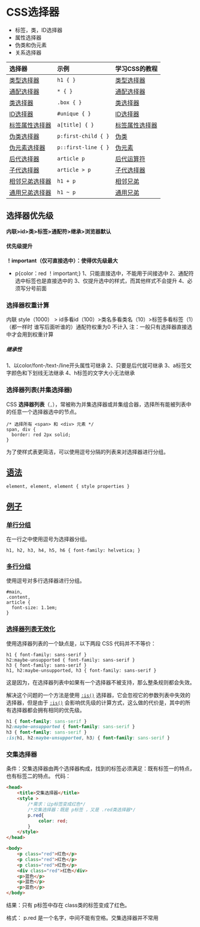 # CSS选择器

- 标签，类，ID选择器
- 属性选择器
- 伪类和伪元素
- 关系选择器

| 选择器                                                       | 示例                | 学习CSS的教程                                                |
| :----------------------------------------------------------- | :------------------ | :----------------------------------------------------------- |
| [类型选择器](https://developer.mozilla.org/zh-CN/docs/Web/CSS/Type_selectors) | `h1 { }`            | [类型选择器](https://developer.mozilla.org/zh-CN/docs/user:chrisdavidmills/CSS_Learn/CSS_Selectors/Type_Class_and_ID_Selectors#Type_selectors) |
| [通配选择器](https://developer.mozilla.org/zh-CN/docs/Web/CSS/Universal_selectors) | `* { }`             | [通配选择器](https://developer.mozilla.org/zh-CN/docs/user:chrisdavidmills/CSS_Learn/CSS_Selectors/Type_Class_and_ID_Selectors#The_universal_selector) |
| [类选择器](https://developer.mozilla.org/zh-CN/docs/Web/CSS/Class_selectors) | `.box { }`          | [类选择器](https://developer.mozilla.org/zh-CN/docs/user:chrisdavidmills/CSS_Learn/CSS_Selectors/Type_Class_and_ID_Selectors#Class_selectors) |
| [ID选择器](https://developer.mozilla.org/zh-CN/docs/Web/CSS/ID_selectors) | `#unique { }`       | [ID选择器](https://developer.mozilla.org/zh-CN/docs/user:chrisdavidmills/CSS_Learn/CSS_Selectors/Type_Class_and_ID_Selectors#ID_Selectors) |
| [标签属性选择器](https://developer.mozilla.org/zh-CN/docs/Web/CSS/Attribute_selectors) | `a[title] { }`      | [标签属性选择器](https://developer.mozilla.org/zh-CN/docs/User:chrisdavidmills/CSS_Learn/CSS_Selectors/Attribute_selectors) |
| [伪类选择器](https://developer.mozilla.org/zh-CN/docs/Web/CSS/Pseudo-classes) | `p:first-child { }` | [伪类](https://developer.mozilla.org/zh-CN/docs/User:chrisdavidmills/CSS_Learn/CSS_Selectors/Pseuso-classes_and_Pseudo-elements#What_is_a_pseudo-class) |
| [伪元素选择器](https://developer.mozilla.org/zh-CN/docs/Web/CSS/Pseudo-elements) | `p::first-line { }` | [伪元素](https://developer.mozilla.org/zh-CN/docs/User:chrisdavidmills/CSS_Learn/CSS_Selectors/Pseuso-classes_and_Pseudo-elements#What_is_a_pseudo-element) |
| [后代选择器](https://developer.mozilla.org/zh-CN/docs/Web/CSS/Descendant_combinator) | `article p`         | [后代运算符](https://developer.mozilla.org/zh-CN/docs/User:chrisdavidmills/CSS_Learn/CSS_Selectors/Combinators#Descendant_Selector) |
| [子代选择器](https://developer.mozilla.org/zh-CN/docs/Web/CSS/Child_combinator) | `article > p`       | [子代选择器](https://developer.mozilla.org/zh-CN/docs/User:chrisdavidmills/CSS_Learn/CSS_Selectors/Combinators#Child_combinator) |
| [相邻兄弟选择器](https://developer.mozilla.org/zh-CN/docs/Web/CSS/Adjacent_sibling_combinator) | `h1 + p`            | [相邻兄弟](https://developer.mozilla.org/zh-CN/docs/User:chrisdavidmills/CSS_Learn/CSS_Selectors/Combinators#Adjacent_sibling) |
| [通用兄弟选择器](https://developer.mozilla.org/zh-CN/docs/Web/CSS/General_sibling_combinator) | `h1 ~ p`            | [通用兄弟](https://developer.mozilla.org/zh-CN/docs/User:chrisdavidmills/CSS_Learn/CSS_Selectors/Combinators#General_sibling) |

## 选择器优先级

**内联>id>类>标签>通配符>继承>浏览器默认**

#### 优先级提升

**！important（仅可直接选中）：使得优先级最大**

- p{color：red ！important;}
  1、只能直接选中，不能用于间接选中
  2、通配符选中标签也是直接选中的
  3、仅提升选中的样式，而其他样式不会提升
  4、必须写分号前面

### 选择器权重计算

内联 style（1000） > id多看id（100）>类名多看类名（10）>标签多看标签（1）（都一样时 谁写后面听谁的）通配符权重为0 不计入
注：一般只有选择器直接选中才会用到权重计算

##### 继承性

1、以color/font-/text-/line开头属性可继承
2、只要是后代就可继承
3、a标签文字颜色和下划线无法继承
4、h标签的文字大小无法继承

### 选择器列表(并集选择器)

CSS **选择器列表**（`,`），常被称为并集选择器或并集组合器，选择所有能被列表中的任意一个选择器选中的节点。

```
/* 选择所有 <span> 和 <div> 元素 */
span, div {
  border: red 2px solid;
}
```

为了使样式表更简洁，可以使用逗号分隔的列表来对选择器进行分组。

## [语法](https://developer.mozilla.org/zh-CN/docs/Web/CSS/Selector_list#语法)

```
element, element, element { style properties }
```

## [例子](https://developer.mozilla.org/zh-CN/docs/Web/CSS/Selector_list#例子)

### [单行分组](https://developer.mozilla.org/zh-CN/docs/Web/CSS/Selector_list#单行分组)

在一行之中使用逗号为选择器分组。

```
h1, h2, h3, h4, h5, h6 { font-family: helvetica; }
```

### [多行分组](https://developer.mozilla.org/zh-CN/docs/Web/CSS/Selector_list#多行分组)

使用逗号对多行选择器进行分组。

```
#main,
.content,
article {
  font-size: 1.1em;
}
```

### [选择器列表无效化](https://developer.mozilla.org/zh-CN/docs/Web/CSS/Selector_list#选择器列表无效化)

使用选择器列表的一个缺点是，以下两段 CSS 代码并不不等价：

```
h1 { font-family: sans-serif }
h2:maybe-unsupported { font-family: sans-serif }
h3 { font-family: sans-serif }
h1, h2:maybe-unsupported, h3 { font-family: sans-serif }
```

这是因为，在选择器列表中如果有一个选择器不被支持，那么整条规则都会失效。

解决这个问题的一个方法是使用 [`:is()`](https://developer.mozilla.org/zh-CN/docs/Web/CSS/:is) 选择器，它会忽视它的参数列表中失效的选择器，但是由于 [`:is()`](https://developer.mozilla.org/zh-CN/docs/Web/CSS/:is) 会影响优先级的计算方式，这么做的代价是，其中的所有选择器都会拥有相同的优先级。

```css
h1 { font-family: sans-serif }
h2:maybe-unsupported { font-family: sans-serif }
h3 { font-family: sans-serif }
:is(h1, h2:maybe-unsupported, h3) { font-family: sans-serif }
```

### 交集选择器

条件：交集选择器由两个选择器构成，找到的标签必须满足：既有标签一的特点，也有标签二的特点。
代码：

```html
<head>
	<title>交集选择器</title>
	<style >
		/*需求：让p标签变成红色*/
		/*交集选择器：既是 p标签 ，又是 .red类选择器*/
		p.red{
			color: red;
		}
	</style>
</head>

<body>
	<p class="red">红色</p>
	<p class="red">红色</p>
	<p class="red">红色</p>
	<div class="red">红色</div>
	<p>蓝色</p>
	<p>蓝色</p>
	<p>蓝色</p>
</body>

```

结果：只有 p标签中存在 class类的标签变成了红色。

格式： p.red 是一个名字，中间不能有空格。交集选择器并不常用